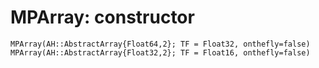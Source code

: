 # MPArray: constructor
```@docs 
MPArray(AH::AbstractArray{Float64,2}; TF = Float32, onthefly=false)
MPArray(AH::AbstractArray{Float32,2}; TF = Float16, onthefly=false)
```
